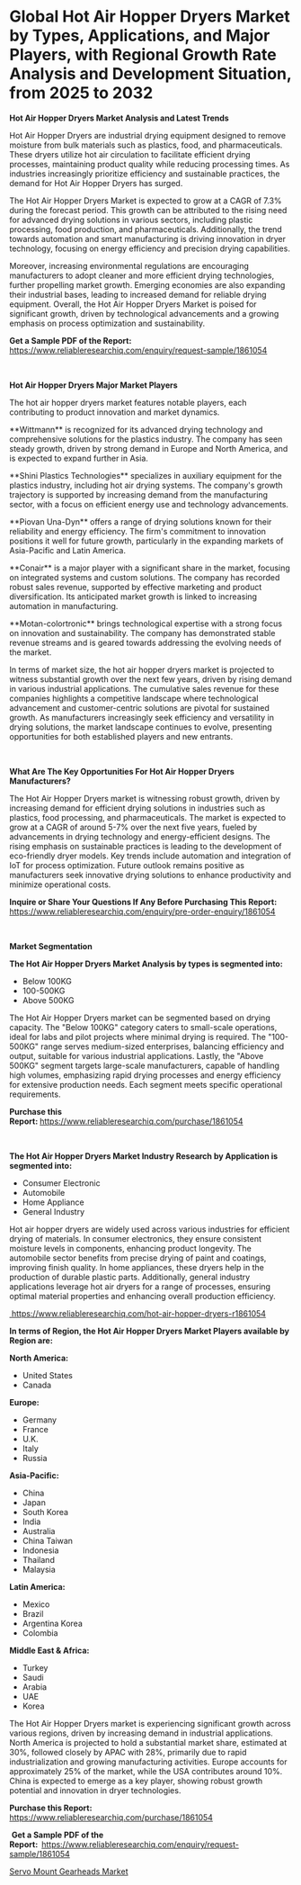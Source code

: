 <p><h1>Global Hot Air Hopper Dryers Market by Types, Applications, and Major Players, with Regional Growth Rate Analysis and Development Situation, from 2025 to 2032</h1></p><p><strong>Hot Air Hopper Dryers Market Analysis and Latest Trends</strong></p>
<p><p>Hot Air Hopper Dryers are industrial drying equipment designed to remove moisture from bulk materials such as plastics, food, and pharmaceuticals. These dryers utilize hot air circulation to facilitate efficient drying processes, maintaining product quality while reducing processing times. As industries increasingly prioritize efficiency and sustainable practices, the demand for Hot Air Hopper Dryers has surged.</p><p>The Hot Air Hopper Dryers Market is expected to grow at a CAGR of 7.3% during the forecast period. This growth can be attributed to the rising need for advanced drying solutions in various sectors, including plastic processing, food production, and pharmaceuticals. Additionally, the trend towards automation and smart manufacturing is driving innovation in dryer technology, focusing on energy efficiency and precision drying capabilities.</p><p>Moreover, increasing environmental regulations are encouraging manufacturers to adopt cleaner and more efficient drying technologies, further propelling market growth. Emerging economies are also expanding their industrial bases, leading to increased demand for reliable drying equipment. Overall, the Hot Air Hopper Dryers Market is poised for significant growth, driven by technological advancements and a growing emphasis on process optimization and sustainability.</p></p>
<p><strong>Get a Sample PDF of the Report:&nbsp;</strong> <a href="https://www.reliableresearchiq.com/enquiry/request-sample/1861054?utm_campaign=3136&utm_medium=2&utm_source=Github&utm_content=ia&utm_term=12042025&utm_id=hot-air-hopper-dryers">https://www.reliableresearchiq.com/enquiry/request-sample/1861054</a></p>
<p>&nbsp;</p>
<p><strong>Hot Air Hopper Dryers Major Market Players</strong></p>
<p><p>The hot air hopper dryers market features notable players, each contributing to product innovation and market dynamics. </p><p>**Wittmann** is recognized for its advanced drying technology and comprehensive solutions for the plastics industry. The company has seen steady growth, driven by strong demand in Europe and North America, and is expected to expand further in Asia. </p><p>**Shini Plastics Technologies** specializes in auxiliary equipment for the plastics industry, including hot air drying systems. The company's growth trajectory is supported by increasing demand from the manufacturing sector, with a focus on efficient energy use and technology advancements.</p><p>**Piovan Una-Dyn** offers a range of drying solutions known for their reliability and energy efficiency. The firm's commitment to innovation positions it well for future growth, particularly in the expanding markets of Asia-Pacific and Latin America.</p><p>**Conair** is a major player with a significant share in the market, focusing on integrated systems and custom solutions. The company has recorded robust sales revenue, supported by effective marketing and product diversification. Its anticipated market growth is linked to increasing automation in manufacturing.</p><p>**Motan-colortronic** brings technological expertise with a strong focus on innovation and sustainability. The company has demonstrated stable revenue streams and is geared towards addressing the evolving needs of the market.</p><p>In terms of market size, the hot air hopper dryers market is projected to witness substantial growth over the next few years, driven by rising demand in various industrial applications. The cumulative sales revenue for these companies highlights a competitive landscape where technological advancement and customer-centric solutions are pivotal for sustained growth. As manufacturers increasingly seek efficiency and versatility in drying solutions, the market landscape continues to evolve, presenting opportunities for both established players and new entrants.</p></p>
<p>&nbsp;</p>
<p><strong>What Are The Key Opportunities For Hot Air Hopper Dryers Manufacturers?</strong></p>
<p><p>The Hot Air Hopper Dryers market is witnessing robust growth, driven by increasing demand for efficient drying solutions in industries such as plastics, food processing, and pharmaceuticals. The market is expected to grow at a CAGR of around 5-7% over the next five years, fueled by advancements in drying technology and energy-efficient designs. The rising emphasis on sustainable practices is leading to the development of eco-friendly dryer models. Key trends include automation and integration of IoT for process optimization. Future outlook remains positive as manufacturers seek innovative drying solutions to enhance productivity and minimize operational costs.</p></p>
<p><strong>Inquire or Share Your Questions If Any Before Purchasing This Report:</strong> <a href="https://www.reliableresearchiq.com/enquiry/pre-order-enquiry/1861054?utm_campaign=3136&utm_medium=2&utm_source=Github&utm_content=ia&utm_term=12042025&utm_id=hot-air-hopper-dryers">https://www.reliableresearchiq.com/enquiry/pre-order-enquiry/1861054</a></p>
<p>&nbsp;</p>
<p><strong>Market Segmentation</strong></p>
<p><strong>The Hot Air Hopper Dryers Market Analysis by types is segmented into:</strong></p>
<p><ul><li>Below 100KG</li><li>100-500KG</li><li>Above 500KG</li></ul></p>
<p><p>The Hot Air Hopper Dryers market can be segmented based on drying capacity. The "Below 100KG" category caters to small-scale operations, ideal for labs and pilot projects where minimal drying is required. The "100-500KG" range serves medium-sized enterprises, balancing efficiency and output, suitable for various industrial applications. Lastly, the "Above 500KG" segment targets large-scale manufacturers, capable of handling high volumes, emphasizing rapid drying processes and energy efficiency for extensive production needs. Each segment meets specific operational requirements.</p></p>
<p><strong>Purchase this Report:&nbsp;</strong><a href="https://www.reliableresearchiq.com/purchase/1861054?utm_campaign=3136&utm_medium=2&utm_source=Github&utm_content=ia&utm_term=12042025&utm_id=hot-air-hopper-dryers">https://www.reliableresearchiq.com/purchase/1861054</a></p>
<p>&nbsp;</p>
<p><strong>The Hot Air Hopper Dryers Market Industry Research by Application is segmented into:</strong></p>
<p><ul><li>Consumer Electronic</li><li>Automobile</li><li>Home Appliance</li><li>General Industry</li></ul></p>
<p><p>Hot air hopper dryers are widely used across various industries for efficient drying of materials. In consumer electronics, they ensure consistent moisture levels in components, enhancing product longevity. The automobile sector benefits from precise drying of paint and coatings, improving finish quality. In home appliances, these dryers help in the production of durable plastic parts. Additionally, general industry applications leverage hot air dryers for a range of processes, ensuring optimal material properties and enhancing overall production efficiency.</p></p>
<p><a href="https://www.reliableresearchiq.com/hot-air-hopper-dryers-r1861054?utm_campaign=3136&utm_medium=2&utm_source=Github&utm_content=ia&utm_term=12042025&utm_id=hot-air-hopper-dryers">&nbsp;https://www.reliableresearchiq.com/hot-air-hopper-dryers-r1861054</a></p>
<p><strong>In terms of Region, the Hot Air Hopper Dryers Market Players available by Region are:</strong></p>
<p>
    <p> <strong> North America: </strong>
        <ul>
            <li>United States</li>
            <li>Canada</li>
        </ul>
        </p> 
    <p> <strong> Europe: </strong>
        <ul>
            <li>Germany</li>
            <li>France</li>
            <li>U.K.</li>
            <li>Italy</li>
            <li>Russia</li>
        </ul>
        </p> 
    <p> <strong> Asia-Pacific: </strong>
        <ul>
            <li>China</li>
            <li>Japan</li>
            <li>South Korea</li>
            <li>India</li>
            <li>Australia</li>
            <li>China Taiwan</li>
            <li>Indonesia</li>
            <li>Thailand</li>
            <li>Malaysia</li>
        </ul>
        </p> 
    <p> <strong> Latin America: </strong>
        <ul>
            <li>Mexico</li>
            <li>Brazil</li>
            <li>Argentina Korea</li>
            <li>Colombia</li>
        </ul>
        </p> 
    <p> <strong> Middle East & Africa: </strong>
        <ul>
            <li>Turkey</li>
            <li>Saudi</li>
            <li>Arabia</li>
            <li>UAE</li>
            <li>Korea</li>
        </ul>
    </p>
    </p>
<p><p>The Hot Air Hopper Dryers market is experiencing significant growth across various regions, driven by increasing demand in industrial applications. North America is projected to hold a substantial market share, estimated at 30%, followed closely by APAC with 28%, primarily due to rapid industrialization and growing manufacturing activities. Europe accounts for approximately 25% of the market, while the USA contributes around 10%. China is expected to emerge as a key player, showing robust growth potential and innovation in dryer technologies.</p></p>
<p><strong>Purchase this Report: </strong><a href="https://www.reliableresearchiq.com/purchase/1861054?utm_campaign=3136&utm_medium=2&utm_source=Github&utm_content=ia&utm_term=12042025&utm_id=hot-air-hopper-dryers">https://www.reliableresearchiq.com/purchase/1861054</a></p>
<p>&nbsp;<strong>Get a Sample PDF of the Report:&nbsp;&nbsp;</strong><a href="https://www.reliableresearchiq.com/enquiry/request-sample/1861054?utm_campaign=3136&utm_medium=2&utm_source=Github&utm_content=ia&utm_term=12042025&utm_id=hot-air-hopper-dryers">https://www.reliableresearchiq.com/enquiry/request-sample/1861054</a></p>
<p><strong></strong></p>
<p><p><a href="https://github.com/elodielamto06/Market-Research-Report-List-1/blob/main/servo-mount-gearheads-market.md?utm_campaign=3136&utm_medium=2&utm_source=Github&utm_content=ia&utm_term=12042025&utm_id=hot-air-hopper-dryers">Servo Mount Gearheads Market</a></p></p>